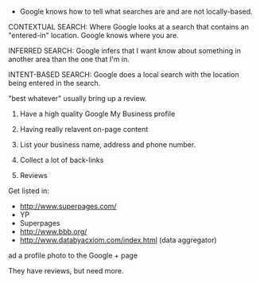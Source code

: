 * Google knows how to tell what searches are and are not locally-based.

CONTEXTUAL SEARCH: Where Google looks at a search that contains an "entered-in" location. Google knows where you are.

INFERRED SEARCH: Google infers that I want know about something in another area than the one that I'm in.

INTENT-BASED SEARCH: Google does a local search with the location being entered in the search.

"best whatever" usually bring up a review.

1. Have a high quality Google My Business profile

2. Having really relavent on-page content

3. List your business name, address and phone number.

4. Collect a lot of back-links

5. Reviews

Get listed in:

- http://www.superpages.com/
- YP
- Superpages
- http://www.bbb.org/
- http://www.databyacxiom.com/index.html (data aggregator)

ad a profile photo to the Google + page

They have reviews, but need more.
